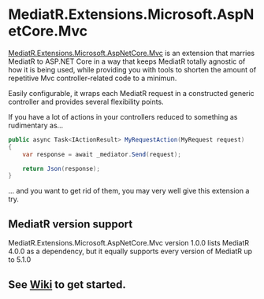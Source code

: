 # MediatR.Extensions.Microsoft.AspNetCore.Mvc
[MediatR.Extensions.Microsoft.AspNetCore.Mvc](https://www.nuget.org/packages/MediatR.Extensions.Microsoft.AspNetCore.Mvc) is an extension that marries MediatR to ASP.NET Core in a way that keeps MediatR totally agnostic of how it is being used, while providing you with tools to shorten the amount of repetitive Mvc controller-related code to a minimun.

Easily configurable, it wraps each MediatR request in a constructed generic controller and provides several flexibility points.

If you have a lot of actions in your controllers reduced to something as rudimentary as...

``` csharp
public async Task<IActionResult> MyRequestAction(MyRequest request)
{
    var response = await _mediator.Send(request);

    return Json(response);
}
```

... and you want to get rid of them, you may very well give this extension a try.

## MediatR version support

MediatR.Extensions.Microsoft.AspNetCore.Mvc version 1.0.0 lists MediatR 4.0.0 as a dependency, but it equally supports every version of MediatR up to 5.1.0

## See [Wiki](https://github.com/Artem-Romanenia/MediatR.Extensions.Microsoft.AspNetCore.Mvc/wiki) to get started.
